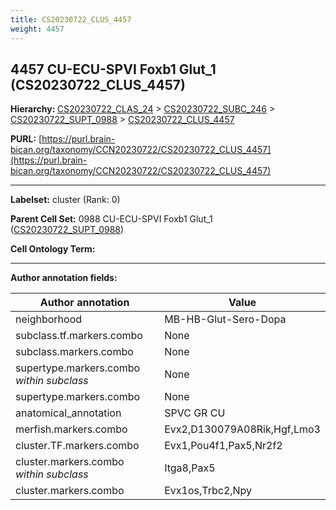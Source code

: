 ```yaml
---
title: CS20230722_CLUS_4457
weight: 4457
---
```

## 4457 CU-ECU-SPVI Foxb1 Glut_1 (CS20230722_CLUS_4457)
<b>Hierarchy: </b>
[CS20230722_CLAS_24](../CS20230722_CLAS_24) >
[CS20230722_SUBC_246](../CS20230722_SUBC_246) >
[CS20230722_SUPT_0988](../CS20230722_SUPT_0988) >
[CS20230722_CLUS_4457](../CS20230722_CLUS_4457)

**PURL:** [https://purl.brain-bican.org/taxonomy/CCN20230722/CS20230722_CLUS_4457](https://purl.brain-bican.org/taxonomy/CCN20230722/CS20230722_CLUS_4457)

---


**Labelset:** cluster (Rank: 0)

**Parent Cell Set:** 0988 CU-ECU-SPVI Foxb1 Glut_1 ([CS20230722_SUPT_0988](../CS20230722_SUPT_0988))



**Cell Ontology Term:** 

[MARKER GENES.]: #


---

[TRANSFERRED ANNOTATIONS.]: #


[AUTHOR ANNOTATION FIELDS.]: #


**Author annotation fields:**

| Author annotation | Value |
|-------------------|-------|
|neighborhood|MB-HB-Glut-Sero-Dopa|
|subclass.tf.markers.combo|None|
|subclass.markers.combo|None|
|supertype.markers.combo _within subclass_|None|
|supertype.markers.combo|None|
|anatomical_annotation|SPVC GR CU|
|merfish.markers.combo|Evx2,D130079A08Rik,Hgf,Lmo3|
|cluster.TF.markers.combo|Evx1,Pou4f1,Pax5,Nr2f2|
|cluster.markers.combo _within subclass_|Itga8,Pax5|
|cluster.markers.combo|Evx1os,Trbc2,Npy|
